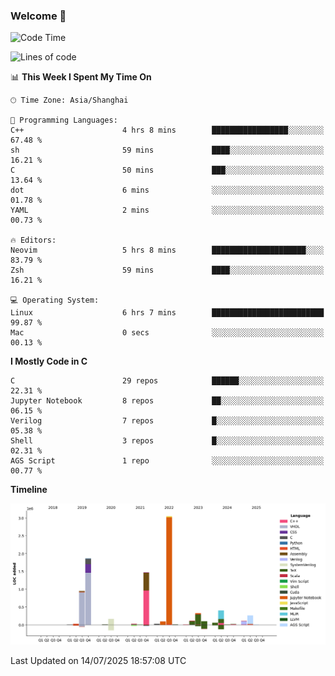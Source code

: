 ### Welcome 👋

<!--START_SECTION:waka-->
![Code Time](http://img.shields.io/badge/Code%20Time-2%2C077%20hrs%2039%20mins-blue)

![Lines of code](https://img.shields.io/badge/From%20Hello%20World%20I%27ve%20Written-9.1%20million%20lines%20of%20code-blue)

📊 **This Week I Spent My Time On** 

```text
🕑︎ Time Zone: Asia/Shanghai

💬 Programming Languages: 
C++                      4 hrs 8 mins        █████████████████░░░░░░░░   67.48 % 
sh                       59 mins             ████░░░░░░░░░░░░░░░░░░░░░   16.21 % 
C                        50 mins             ███░░░░░░░░░░░░░░░░░░░░░░   13.64 % 
dot                      6 mins              ░░░░░░░░░░░░░░░░░░░░░░░░░   01.78 % 
YAML                     2 mins              ░░░░░░░░░░░░░░░░░░░░░░░░░   00.73 % 

🔥 Editors: 
Neovim                   5 hrs 8 mins        █████████████████████░░░░   83.79 % 
Zsh                      59 mins             ████░░░░░░░░░░░░░░░░░░░░░   16.21 % 

💻 Operating System: 
Linux                    6 hrs 7 mins        █████████████████████████   99.87 % 
Mac                      0 secs              ░░░░░░░░░░░░░░░░░░░░░░░░░   00.13 % 
```

**I Mostly Code in C** 

```text
C                        29 repos            ██████░░░░░░░░░░░░░░░░░░░   22.31 % 
Jupyter Notebook         8 repos             ██░░░░░░░░░░░░░░░░░░░░░░░   06.15 % 
Verilog                  7 repos             █░░░░░░░░░░░░░░░░░░░░░░░░   05.38 % 
Shell                    3 repos             █░░░░░░░░░░░░░░░░░░░░░░░░   02.31 % 
AGS Script               1 repo              ░░░░░░░░░░░░░░░░░░░░░░░░░   00.77 % 
```



**Timeline**

![Lines of Code chart](https://raw.githubusercontent.com/Bohan-hu/Bohan-hu/master/assets/bar_graph.png)


 Last Updated on 14/07/2025 18:57:08 UTC
<!--END_SECTION:waka-->



